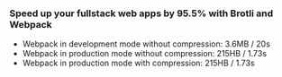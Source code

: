 ### Speed up your fullstack web apps by 95.5% with Brotli and Webpack

- Webpack in development mode without compression: 3.6MB / 20s
- Webpack in production mode without compression: 215HB / 1.73s
- Webpack in production mode with compression: 215HB / 1.73s
